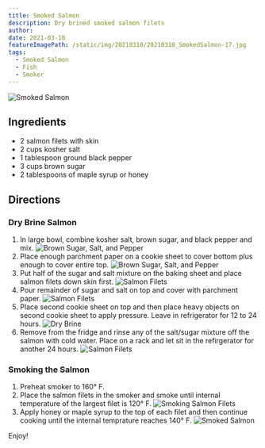```yaml
---
title: Smoked Salmon
description: Dry brined smoked salmon filets  
author:
date: 2021-03-10
featureImagePath: /static/img/20210310/20210310_SmokedSalmon-17.jpg
tags:
  - Smoked Salmon
  - Fish
  - Smoker
---
```

![Smoked Salmon](/static/img/20210310/20210310_SmokedSalmon-17.jpg)
## Ingredients

* 2 salmon filets with skin
* 2 cups kosher salt
* 1 tablespoon ground black pepper
* 3 cups brown sugar
* 2 tablespoons of maple syrup or honey


## Directions

### Dry Brine Salmon
1. In large bowl, combine kosher salt, brown sugar, and black pepper and mix.
![Brown Sugar, Salt, and Pepper](/static/img/20210310/20210310_SmokedSalmon-5.jpg)
2. Place enough parchment paper on a cookie sheet to cover bottom plus enough to cover entire top.
![Brown Sugar, Salt, and Pepper](/static/img/20210310/20210310_SmokedSalmon-1.jpg)
3. Put half of the sugar and salt mixture on the baking sheet and place salmon filets down skin first.
![Salmon Filets](/static/img/20210310/20210310_SmokedSalmon-7.jpg)
4. Pour remainder of sugar and salt on top and cover with parchment paper.
![Salmon Filets](/static/img/20210310/20210310_SmokedSalmon-8.jpg)
5. Place second cookie sheet on top and then place heavy objects on second cookie sheet to apply pressure. Leave in refrigerator for 12 to 24 hours.
![Dry Brine](/static/img/20210310/20210310_SmokedSalmon-9.jpg)
6. Remove from the fridge and rinse any of the salt/sugar mixture off the salmon with cold water. Place on a rack and let sit in the refirgerator for another 24 hours.
![Salmon Filets](/static/img/20210310/20210310_SmokedSalmon-10.jpg)

### Smoking the Salmon
1. Preheat smoker to 160° F.
2. Place the salmon filets in the smoker and smoke until internal temperature of the largest filet is 120° F.
![Smoking Salmon Filets](/static/img/20210310/20210310_SmokedSalmon-15.jpg)
9. Apply honey or maple syrup to the top of each filet and then continue cooking until the internal temprature reaches 140° F.
![Smoked Salmon](/static/img/20210310/20210310_SmokedSalmon-17.jpg)

Enjoy!
